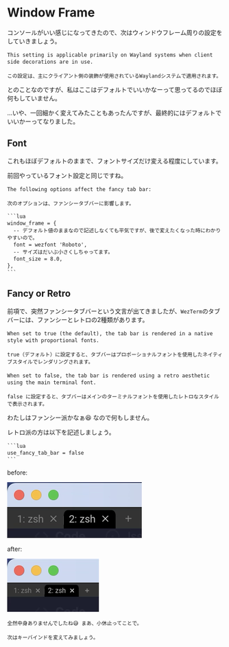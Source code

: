 # Window Frame
コンソールがいい感じになってきたので、次はウィンドウフレーム周りの設定をしていきましょう。

```admonish info title="[window_frame - Wez's Terminal Emulator](https://wezfurlong.org/wezterm/config/lua/config/window_frame.html)"
This setting is applicable primarily on Wayland systems when client side decorations are in use.

この設定は、主にクライアント側の装飾が使用されているWaylandシステムで適用されます。
```
とのことなのですが、私はここはデフォルトでいいかなーって思ってるのでほぼ何もしていません。

...いや、一回細かく変えてみたこともあったんですが、最終的にはデフォルトでいいかーってなりました。


## Font
これもほぼデフォルトのままで、フォントサイズだけ変える程度にしています。

前回やっているフォント設定と同じですね。

```admonish info title="[Native (Fancy) Tab Bar appearance](https://wezfurlong.org/wezterm/config/appearance.html#native-fancy-tab-bar-appearance)"
The following options affect the fancy tab bar:

次のオプションは、ファンシータブバーに影響します。
```

~~~admonish example title="wezterm.lua"
```lua
window_frame = {
  -- デフォルト値のままなので記述しなくても平気ですが、後で変えたくなった時にわかりやすいので。
  font = wezfont 'Roboto',
  -- サイズはだいぶ小さくしちゃってます。
  font_size = 8.0,
},
```
~~~

## Fancy or Retro
前項で、突然ファンシータブバーという文言が出てきましたが、`WezTerm`のタブバーには、ファンシーとレトロの2種類があります。

```admonish info title="[use_fancy_tab_bar](https://wezfurlong.org/wezterm/config/lua/config/use_fancy_tab_bar.html)"
When set to true (the default), the tab bar is rendered in a native style with proportional fonts.

true（デフォルト）に設定すると、タブバーはプロポーショナルフォントを使用したネイティブスタイルでレンダリングされます。

When set to false, the tab bar is rendered using a retro aesthetic using the main terminal font.

false に設定すると、タブバーはメインのターミナルフォントを使用したレトロなスタイルで表示されます。
```

わたしはファンシー派かなぁ😆 なので何もしません。

レトロ派の方は以下を記述しましょう。

~~~admonish example title="wezterm.lua"
```lua
use_fancy_tab_bar = false
```
~~~

before:

![before](img/window-before.png)

after:

![after](img/window-after.png)

```admonish success
全然中身ありませんでしたね😅 まあ、小休止ってことで。

次はキーバインドを変えてみましょう。
```
